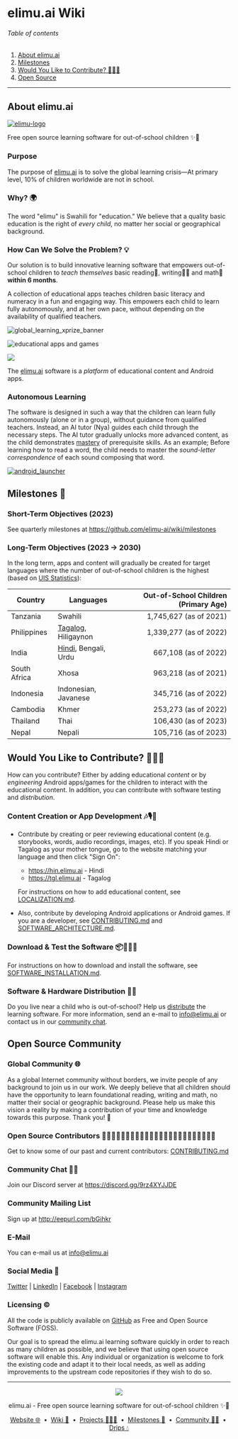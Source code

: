 # elimu.ai Wiki

###### Table of contents
  1. [About elimu.ai](#about)
  1. [Milestones](#milestones)
  1. [Would You Like to Contribute? 👩🏽‍💻](#contribute)
  1. [Open Source](#open-source)


---


<a name="about"></a>
## About elimu.ai

[
  ![elimu-logo](https://user-images.githubusercontent.com/15718174/54360503-e8e88980-465c-11e9-9792-32b513105cf3.png)
](http://elimu.ai)

Free open source learning software for out-of-school children ✨🚀

### Purpose

The purpose of [elimu.ai](https://elimu.ai) is to solve the global learning crisis—At primary level, 10% of children worldwide are not in school.

### Why? 🌍

The word "elimu" is Swahili for "education." We believe that a quality basic education is the right of _every child_, no matter her social or geographical background.

### How Can We Solve the Problem? 💡

Our solution is to build innovative learning software that empowers out-of-school children to _teach themselves_ basic reading📖, writing✍🏽 and math🔢 **within 6 months**.

A collection of educational apps teaches children basic literacy and numeracy in a fun and engaging way. This empowers each child to learn fully autonomously, and at her own pace, without depending on the availability of qualified teachers.

![global_learning_xprize_banner](https://user-images.githubusercontent.com/15718174/82724725-b8918600-9d0a-11ea-9775-76f653fa2a9c.jpg)

![educational apps and games](https://user-images.githubusercontent.com/15718174/82109205-c3767480-9766-11ea-947b-fa53cfcba767.png)

[![](https://markdown-videos-api.jorgenkh.no/youtube/nKVHaz3_xJ8)](https://youtu.be/nKVHaz3_xJ8)

The [elimu.ai](https://elimu.ai) software is a _platform_ of educational content and Android apps.

### Autonomous Learning

The software is designed in such a way that the children can learn fully autonomously (alone or in a group), without guidance from qualified teachers. Instead, an AI tutor (Nya) guides each child through the necessary steps. The AI tutor gradually unlocks more advanced content, as the child demonstrates [mastery](PEDAGOGY.md#personalized-learning-) of prerequisite skills. As an example; Before learning how to read a word, the child needs to master the _sound-letter correspondence_ of each sound composing that word.

[![android_launcher](https://user-images.githubusercontent.com/15718174/82110563-ea867380-9771-11ea-8703-d63e381001eb.gif)](https://github.com/elimu-ai/launcher)


<a name="milestones"></a>
## Milestones 📆

### Short-Term Objectives (2023)

See quarterly milestones at https://github.com/elimu-ai/wiki/milestones

### Long-Term Objectives (2023 → 2030)

In the long term, apps and content will gradually be created for target languages where the number of out-of-school children is the highest (based on [UIS Statistics](http://data.uis.unesco.org/)):

Country | Languages | Out-of-School Children (Primary Age)
------------ | ------------- | ------------:
Tanzania | Swahili | 1,745,627 (as of 2021)
Philippines | [Tagalog](https://tgl.elimu.ai), Hiligaynon | 1,339,277 (as of 2022)
India | [Hindi](https://hin.elimu.ai), Bengali, Urdu | 667,108 (as of 2022)
South Africa | Xhosa | 963,218 (as of 2021)
Indonesia | Indonesian, Javanese | 345,716 (as of 2022)
Cambodia | Khmer | 253,273 (as of 2022)
Thailand | Thai | 106,430 (as of 2023)
Nepal | Nepali | 105,716 (as of 2023)

<a name="contribute"></a>
## Would You Like to Contribute? 👩🏽‍💻

How can you contribute? Either by adding educational _content_ or by _engineering_ Android apps/games for the children to interact with the educational content. In addition, you can contribute with software testing and _distribution_.

### Content Creation or App Development 🎶🎙️📱

  * Contribute by creating or peer reviewing educational content (e.g. storybooks, words, audio recordings, images, etc). If you speak Hindi or Tagalog as your mother tongue, go to the website matching your language and then click "Sign On":

    * https://hin.elimu.ai - Hindi
    * https://tgl.elimu.ai - Tagalog

    For instructions on how to add educational content, see [LOCALIZATION.md](LOCALIZATION.md#add-educational-content).

  * Also, contribute by developing Android applications or Android games. If you are a developer, see [CONTRIBUTING.md](CONTRIBUTING.md) and [SOFTWARE_ARCHITECTURE.md](SOFTWARE_ARCHITECTURE.md).

### Download & Test the Software 📦🕵🏽‍♀️

For instructions on how to download and install the software, see [SOFTWARE_INSTALLATION.md](SOFTWARE_INSTALLATION.md).

### Software & Hardware Distribution 🛵💨

Do you live near a child who is out-of-school? Help us [distribute](SOFTWARE_ARCHITECTURE.md#distribution) the learning software. For more information, send an e-mail to info@elimu.ai or contact us in our [community chat](#community-chat).


<a name="open-source-community"></a>
## Open Source Community

### Global Community 🌐

As a global Internet community without borders, we invite people of any background to join us in our work. We deeply believe that all children should have the opportunity to learn foundational reading, writing and math, no matter their social or geographic background. Please help us make this vision a reality by making a contribution of your time and knowledge towards this purpose. Thank you! 💜

### Open Source Contributors 👨🏽‍💻👩🏾‍💻👩🏼‍💻👨🏾‍💻👨🏿‍💻👩🏿‍💻👩🏻‍💻👨🏽‍💻
Get to know some of our past and current contributors: [CONTRIBUTING.md](CONTRIBUTING.md#open-source-contributors)

### Community Chat 👋🏽	
Join our Discord server at https://discord.gg/9rz4XYJJDE

### Community Mailing List
Sign up at http://eepurl.com/bGihkr

### E-Mail
You can e-mail us at info@elimu.ai

### Social Media 📰

[Twitter](https://twitter.com/elimu_ai) | [LinkedIn](https://www.linkedin.com/company/elimuai) | [Facebook](https://www.facebook.com/elimuai) | [Instagram](https://www.instagram.com/elimu.ai/)

### Licensing ©️

All the code is publicly available on [GitHub](https://github.com/elimu-ai) as Free and Open Source Software (FOSS).

Our goal is to spread the elimu.ai learning software quickly in order to reach as many children as possible, and we believe that using open source software will enable this. Any individual or organization is welcome to fork the existing code and adapt it to their local needs, as well as adding improvements to the upstream code repositories if they wish to do so.

---

<p align="center">
  <img src="https://github.com/elimu-ai/webapp/blob/main/src/main/webapp/static/img/logo-text-256x78.png" />
</p>
<p align="center">
  elimu.ai - Free open source learning software for out-of-school children ✨🚀
</p>
<p align="center">
  <a href="https://elimu.ai">Website 🌐</a>
  &nbsp;•&nbsp;
  <a href="https://github.com/elimu-ai/wiki#readme">Wiki 📃</a>
  &nbsp;•&nbsp;
  <a href="https://github.com/orgs/elimu-ai/projects?query=is%3Aopen">Projects 👩🏽‍💻</a>
  &nbsp;•&nbsp;
  <a href="https://github.com/elimu-ai/wiki/milestones">Milestones 🎯</a>
  &nbsp;•&nbsp;
  <a href="https://github.com/elimu-ai/wiki#open-source-community">Community 👋🏽</a>
  &nbsp;•&nbsp;
  <a href="https://www.drips.network/app/drip-lists/41305178594442616889778610143373288091511468151140966646158126636698">Drips 💧</a>
</p>
